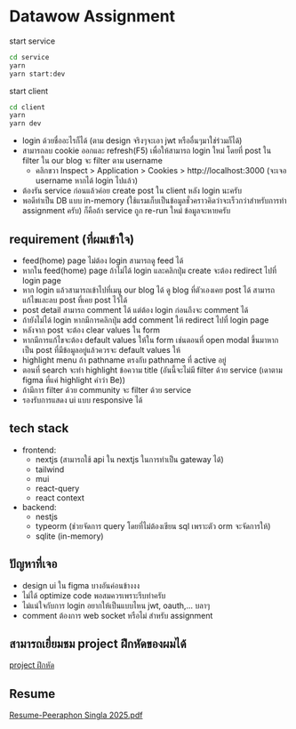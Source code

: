 # Datawow Assignment

start service
```sh
cd service
yarn
yarn start:dev
```

start client
```sh
cd client
yarn
yarn dev
```

- login ด้วยชื่ออะไรก็ได้ (ตาม design จริงๆจะเอา jwt หรืออื่นๆมาใช่ร่วมก็ได้)
- สามารถลบ cookie ออกและ refresh(F5) เพื่อให้สามารถ login ใหม่ โดยที่ post ใน filter ใน our blog จะ filter ตาม username
  - คลิกขวา Inspect > Application > Cookies > http://localhost:3000 (จะเจอ username หากได้ login ไปแล้ว)
- ต้องรัน service ก่อนแล้วค่อย create post ใน client หลัง login นะครับ
- พอดีทำเป็น DB แบบ in-memory (ใช้แรมเก็บเป็นข้อมูลชั่วคราวคิดว่าจะเร็วกว่าสำหรับการทำ assignment ครับ) ก็คือถ้า service ถูก re-run ใหม่ ข้อมูลจะหายครับ

## requirement (ที่ผมเข้าใจ)
- feed(home) page ไม่ต้อง login สามารถดู feed ได้
- หากใน feed(home) page ถ้าไม่ได้ login และคลิกปุ่ม create จะต้อง redirect ไปที่ login page
- หาก login แล้วสามารถเข้าไปที่เมนู our blog ได้ ดู blog ที่ตัวเองเคย post ได้ สามารถแก้ไขและลบ post ที่เคย post ไว้ได้
- post detail สามารถ comment ได้ แต่ต้อง login ก่อนถึงจะ comment ได้
- ถ้ายังไม่ได้ login หากมีการคลิกปุ่ม add comment ให้ redirect ไปที่ login page
- หลังจาก post จะต้อง clear values ใน form
- หากมีการแก้ไขจะต้อง default values ให้ใน form เช่นตอนที่ open modal ขึ้นมาหากเป็น post ที่มีข้อมูลอยู่แล้วควรจะ default values ให้
- highlight menu ถ้า pathname ตรงกับ pathname ที่ active อยู่
- ตอนที่ search จะทำ highlight ข้อความ title (อันนี้จะไม่มี filter ด้วย service (เดาตาม figma ที่แค่ highlight คำว่า Be))
- ถ้ามีการ filter ด้วย community จะ filter ด้วย service
- รองรับการแสดง ui แบบ responsive ได้

## tech stack
- frontend:
  - nextjs (สามารถใช้ api ใน nextjs ในการทำเป็น gateway ได้)
  - tailwind
  - mui
  - react-query
  - react context
- backend:
  - nestjs
  - typeorm (ช่วยจัดการ query โดยที่ไม่ต้องเขียน sql เพราะตัว orm จะจัดการให้)
  - sqlite (in-memory)



## ปัญหาที่เจอ
- design ui ใน figma บางอันค่อนข้างงง
- ไม่ได้ optimize code พอสมควรเพราะรีบทำครับ
- ไม่แน่ใจกับการ login อยากให้เป็นแบบไหน jwt, oauth,... บลาๆ
- comment ต้องการ web socket หรือไม่ สำหรับ assignment


## สามารถเยี่ยมชม project ฝึกหัดของผมได้
[project ฝึกหัด](https://pyr.vercel.app/)

## Resume 
[Resume-Peeraphon Singla 2025.pdf](https://github.com/user-attachments/files/18740868/Resume-Peeraphon.Singla.2025.pdf)
